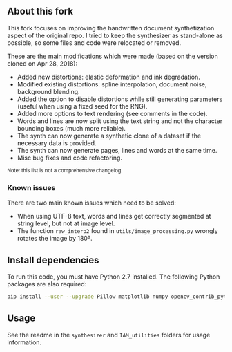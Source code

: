 ## About this fork

This fork focuses on improving the handwritten document synthetization aspect of the original repo.
I tried to keep the synthesizer as stand-alone as possible, so some files and code were relocated or removed.

These are the main modifications which were made (based on the version cloned on Apr 28, 2018):
- Added new distortions: elastic deformation and ink degradation.
- Modified existing distortions: spline interpolation, document noise, background blending.
- Added the option to disable distortions while still generating parameters (useful when using a fixed seed for the RNG).
- Added more options to text rendering (see comments in the code).
- Words and lines are now split using the text string and not the character bounding boxes (much more reliable).
- The synth can now generate a synthetic clone of a dataset if the necessary data is provided.
- The synth can now generate pages, lines and words at the same time.
- Misc bug fixes and code refactoring.

<sup>Note: this list is not a comprehensive changelog.</sup>

### Known issues
There are two main known issues which need to be solved:
- When using UTF-8 text, words and lines get correctly segmented at string level, but not at image level.
- The function `raw_interp2` found in `utils/image_processing.py` wrongly rotates the image by 180º.

## Install dependencies
To run this code, you must have Python 2.7 installed.
The following Python packages are also required:
```bash
pip install --user --upgrade Pillow matplotlib numpy opencv_contrib_python pycairo scikit_image scipy
```

## Usage

See the readme in the `synthesizer` and `IAM_utilities` folders for usage information.


